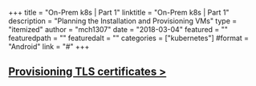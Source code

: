 +++
title = "On-Prem k8s | Part 1"
linktitle = "On-Prem k8s | Part 1"
description = "Planning the Installation and Provisioning VMs"
type = "itemized"
author = "mch1307"
date = "2018-03-04"
featured = ""
featuredpath = ""
featuredalt = ""
categories = ["kubernetes"]
#format = "Android"
link = "#"
+++

## [Provisioning TLS certificates >][2]

 [1]: /k8s-thw/thw1
 [2]: /k8s-thw/thw2
 [3]: /k8s-thw/thw3
 [4]: /k8s-thw/thw4
 [5]: /k8s-thw/thw5
 [6]: /k8s-thw/thw6
 [7]: /k8s-thw/thw7
 [8]: /k8s-thw/thw8
 [9]: /k8s-thw/thw9
